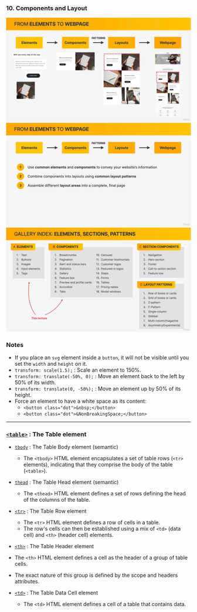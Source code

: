 ### 10. Components and Layout

<img src="shots/1.jpg?raw=true" width="700" >
<img src="shots/2.jpg?raw=true" width="700" >
<img src="shots/3.jpg?raw=true" width="700" >

### Notes

- If you place an `svg` element inside a `button`, it will not be visible until you set the `width` and `height` on it.
- `transform: scale(1.5);` : Scale an element to 150%.
- `transform: translate(-50%, 0);` : Move an element back to the left by 50% of its width.
- `transform: translate(0, -50%);` : Move an element up by 50% of its height.
- Force an element to have a white space as its content:
  - `<button class="dot">&nbsp;</button>`
  - `<button class="dot">&NonBreakingSpace;</button>`

---

### [`<table>`](https://developer.mozilla.org/en-US/docs/Web/HTML/Element/table) : The Table element

- [`tbody`](https://developer.mozilla.org/en-US/docs/Web/HTML/Element/tbody) : The Table Body element (semantic)

  - The `<tbody>` HTML element encapsulates a set of table rows (`<tr>` elements), indicating that they comprise the body of the table (`<table>`).

- [`thead`](https://developer.mozilla.org/en-US/docs/Web/HTML/Element/thead) : The Table Head element (semantic)

  - The `<thead>` HTML element defines a set of rows defining the head of the columns of the table.

- [`<tr>`](https://developer.mozilla.org/en-US/docs/Web/HTML/Element/tr) : The Table Row element

  - The `<tr>` HTML element defines a row of cells in a table.
  - The row's cells can then be established using a mix of `<td>` (data cell) and `<th>` (header cell) elements.

- [`<th>`](https://developer.mozilla.org/en-US/docs/Web/HTML/Element/th) : The Table Header element

- The `<th>` HTML element defines a cell as the header of a group of table cells.
- The exact nature of this group is defined by the scope and headers attributes.

- [`<td>`](https://developer.mozilla.org/en-US/docs/Web/HTML/Element/td) : The Table Data Cell element

  - The `<td>` HTML element defines a cell of a table that contains data.
